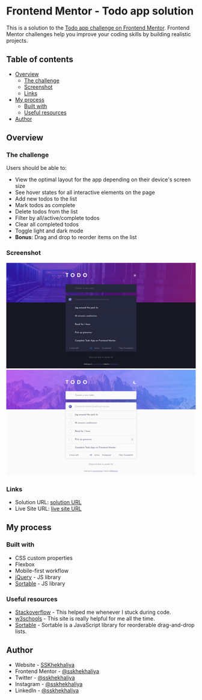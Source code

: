 # Frontend Mentor - Todo app solution

This is a solution to the [Todo app challenge on Frontend Mentor](https://www.frontendmentor.io/challenges/todo-app-Su1_KokOW). Frontend Mentor challenges help you improve your coding skills by building realistic projects.

## Table of contents

- [Overview](#overview)
  - [The challenge](#the-challenge)
  - [Screenshot](#screenshot)
  - [Links](#links)
- [My process](#my-process)
  - [Built with](#built-with)
  - [Useful resources](#useful-resources)
- [Author](#author)


## Overview

### The challenge

Users should be able to:

- View the optimal layout for the app depending on their device's screen size
- See hover states for all interactive elements on the page
- Add new todos to the list
- Mark todos as complete
- Delete todos from the list
- Filter by all/active/complete todos
- Clear all completed todos
- Toggle light and dark mode
- **Bonus**: Drag and drop to reorder items on the list


### Screenshot

![](./Screenshot1.png)
![](./Screenshot2.png)


### Links

- Solution URL: [solution URL](https://github.com/sskhekhaliya/Frontend-Mentor--ToDo)
- Live Site URL: [live site URL](https://sskhekhaliya.github.io/Frontend-Mentor--ToDo)

## My process


### Built with

- CSS custom properties
- Flexbox
- Mobile-first workflow
- [jQuery](http://jquery.com/) - JS library
- [Sortable](https://github.com/SortableJS/Sortable) - JS library

### Useful resources

- [Stackoverflow](https://stackoverflow.com/) - This helped me whenever I stuck during code.
- [w3schools](https://www.w3schools.com/) - This site is really helpful for me all the time.
- [Sortable](https://github.com/SortableJS/Sortable) - Sortable is a JavaScript library for reorderable drag-and-drop lists.


## Author

- Website - [SSKhekhaliya](https://www.sskhekhaliya.com)
- Frontend Mentor - [@sskhekhaliya](https://www.frontendmentor.io/profile/sskhekhaliya)
- Twitter - [@sskhekhaliya](https://www.twitter.com/sskhekhaliya)
- Instagram - [@sskhekhaliya](https://www.instagram.com/sskhekhaliya)
- LinkedIn - [@sskhekhaliya](https://www.linkedin.com/in/sskhekhaliya)
